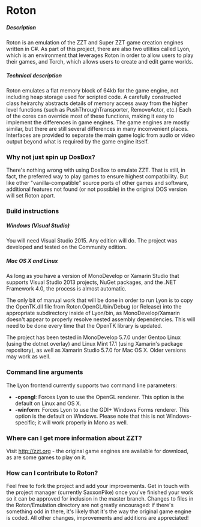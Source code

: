 # Roton

##### Description
Roton is an emulation of the ZZT and Super ZZT game creation engines written in C#. As part of this project, there are also two utlities called Lyon, which is an environment that leverages Roton in order to allow users to play their games, and Torch, which allows users to create and edit game worlds.

##### Technical description
Roton emulates a flat memory block of 64kb for the game engine, not including heap storage used for scripted code. A carefully constructed class heirarchy abstracts details of memory access away from the higher level functions (such as PushThroughTransporter, RemoveActor, etc.) Each of the cores can override most of these functions, making it easy to implement the differences in game engines. The game engines are mostly similar, but there are still several differences in many inconvenient places. Interfaces are provided to separate the main game logic from audio or video output beyond what is required by the game engine itself.

### Why not just spin up DosBox?
There's nothing wrong with using DosBox to emulate ZZT. That is still, in fact, the preferred way to play games to ensure highest compatibility. But like other "vanilla-compatible" source ports of other games and software, additional features not found (or not possible) in the original DOS version will set Roton apart.

### Build instructions

##### Windows (Visual Studio)
You will need Visual Studio 2015. Any edition will do. The project was developed and tested on the Community edition.

##### Mac OS X and Linux
As long as you have a version of MonoDevelop or Xamarin Studio that supports Visual Studio 2013 projects, NuGet packages, and the .NET Framework 4.0, the process is almost automatic.

The only bit of manual work that will be done in order to run Lyon is to copy the OpenTK.dll file from Roton.OpenGL/bin/Debug (or Release) into the appropriate subdirectory inside of Lyon/bin, as MonoDevelop/Xamarin doesn't appear to properly resolve nested assembly dependencies. This will need to be done every time that the OpenTK library is updated.

The project has been tested in MonoDevelop 5.7.0 under Gentoo Linux (using the dotnet overlay) and Linux Mint 17.1 (using Xamarin's package repository), as well as Xamarin Studio 5.7.0 for Mac OS X. Older versions may work as well.

### Command line arguments
The Lyon frontend currently supports two command line parameters:

- **-opengl**: Forces Lyon to use the OpenGL renderer. This option is the default on Linux and OS X.
- **-winform**: Forces Lyon to use the GDI+ Windows Forms renderer. This option is the default on Windows. Please note that this is not Windows-specific; it will work properly in Mono as well.

### Where can I get more information about ZZT?
Visit http://zzt.org - the original game engines are available for download, as are some games to play on it.

### How can I contribute to Roton?
Feel free to fork the project and add your improvements. Get in touch with the project manager (currently SaxxonPike) once you've finished your work so it can be approved for inclusion in the master branch. Changes to files in the Roton/Emulation directory are not greatly encouraged: if there's something odd in there, it's likely that it's the way the original game engine is coded. All other changes, improvements and additions are appreciated!
